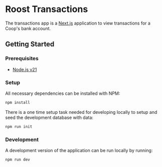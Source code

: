# Roost Transactions

The transactions app is a [Next.js](https://nextjs.org/) application to view transactions for a Coop's bank account.

## Getting Started

### Prerequisites

- [Node.js v21](https://nodejs.org/en/)

### Setup

All necessary dependencies can be installed with NPM:

```bash
npm install
```

There is a one time setup task needed for developing locally to setup and seed the development database with data:

```bash
npm run init
```

### Development

A development version of the application can be run locally by running:

```bash
npm run dev
```